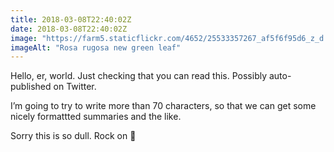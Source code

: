 ```yaml
---
title: 2018-03-08T22:40:02Z
date: 2018-03-08T22:40:02Z
image: "https://farm5.staticflickr.com/4652/25533357267_af5f6f95d6_z_d.jpg"
imageAlt: "Rosa rugosa new green leaf"
---
```


Hello, er, world. Just checking that you can read this. Possibly auto-published on Twitter.

I’m going to try to write more than 70 characters, so that we can get some nicely formattted summaries and the like. 

Sorry this is so dull. Rock on 🎸